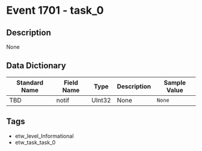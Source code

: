 # Event 1701 - task_0

## Description
None

## Data Dictionary
|Standard Name|Field Name|Type|Description|Sample Value|
|---|---|---|---|---|
|TBD|notif|UInt32|None|`None`|

## Tags
* etw_level_Informational
* etw_task_task_0